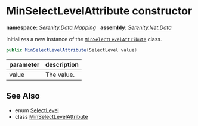 # MinSelectLevelAttribute constructor
**namespace:** *[Serenity.Data.Mapping](../../README.md#serenity.data.mapping-namespace)*   **assembly**: *[Serenity.Net.Data](../../README.md)*

Initializes a new instance of the [`MinSelectLevelAttribute`](../MinSelectLevelAttribute.md) class.

```csharp
public MinSelectLevelAttribute(SelectLevel value)
```

| parameter | description |
| --- | --- |
| value | The value. |

## See Also

* enum [SelectLevel](../../Serenity.Data/SelectLevel.md)
* class [MinSelectLevelAttribute](../MinSelectLevelAttribute.md)
